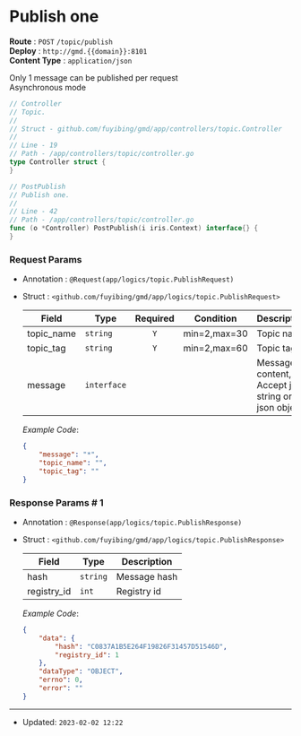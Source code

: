 # Publish one

**Route** : `POST` `/topic/publish`<br />
**Deploy** : `http://gmd.{{domain}}:8101`<br />
**Content Type** : `application/json`

Only 1 message can be published per request<br />
Asynchronous mode

```go
// Controller
// Topic.
//
// Struct - github.com/fuyibing/gmd/app/controllers/topic.Controller
//
// Line - 19
// Path - /app/controllers/topic/controller.go
type Controller struct {
}
```

```go
// PostPublish
// Publish one.
//
// Line - 42
// Path - /app/controllers/topic/controller.go
func (o *Controller) PostPublish(i iris.Context) interface{} {
}
```

### Request Params

* Annotation : `@Request(app/logics/topic.PublishRequest)`
* Struct : `<github.com/fuyibing/gmd/app/logics/topic.PublishRequest>`

  | Field | Type | Required | Condition | Description | Example |
  | ---- | ---- | :----: | ---- | ---- | ---- |
  | topic_name | `string` | `Y` | min=2,max=30 | Topic name |  |
  | topic_tag | `string` | `Y` | min=2,max=60 | Topic tag |  |
  | message | `interface` |   |  | Message content, Accept json string or json object | * |

  *Example Code*: 

  ```json
  {
      "message": "*",
      "topic_name": "",
      "topic_tag": ""
  }
  ```

### Response Params # 1

* Annotation : `@Response(app/logics/topic.PublishResponse)`
* Struct : `<github.com/fuyibing/gmd/app/logics/topic.PublishResponse>`

  | Field | Type | Description |
  | ---- | ---- | ---- |
  | hash | `string` | Message hash |
  | registry_id | `int` | Registry id |

  *Example Code*: 

  ```json
  {
      "data": {
          "hash": "C0837A1B5E264F19826F31457D51546D",
          "registry_id": 1
      },
      "dataType": "OBJECT",
      "errno": 0,
      "error": ""
  }
  ```

----

* Updated: `2023-02-02 12:22`